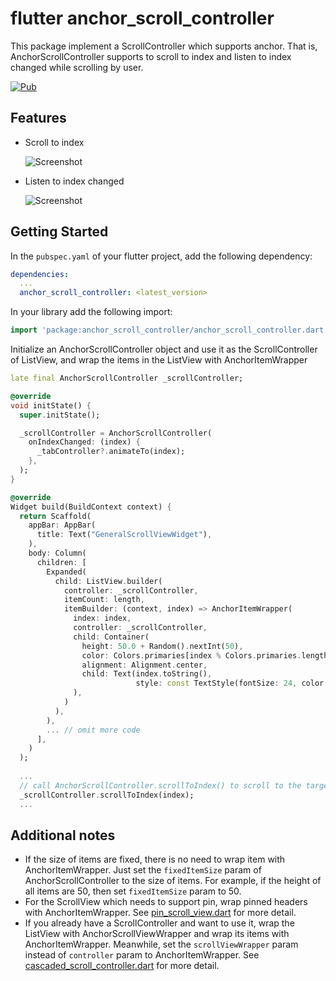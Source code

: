 # flutter anchor_scroll_controller

This package implement a ScrollController which supports anchor. That is,  AnchorScrollController supports to scroll to index and listen to index changed while scrolling by user.

[![Pub](https://img.shields.io/pub/v/anchor_scroll_controller.svg?logo=flutter&color=blue&style=flat-square)](https://pub.dev/packages/anchor_scroll_controller)

## Features

- Scroll to index

  ![Screenshot](https://github.com/lucian1024/anchor_scroll_controller/blob/main/doc/images/scroll_to_index.gif)

- Listen to index changed

  ![Screenshot](https://github.com/lucian1024/anchor_scroll_controller/blob/main/doc/images/on_index_changed.gif)

## Getting Started

In the `pubspec.yaml` of your flutter project, add the following dependency:

```yaml
dependencies:
  ...
  anchor_scroll_controller: <latest_version>
```

In your library add the following import:

```dart
import 'package:anchor_scroll_controller/anchor_scroll_controller.dart';
```

Initialize an AnchorScrollController object and use it as the ScrollController of ListView, and wrap the items in the ListView with AnchorItemWrapper

```dart
late final AnchorScrollController _scrollController;

@override
void initState() {
  super.initState();

  _scrollController = AnchorScrollController(
    onIndexChanged: (index) {
      _tabController?.animateTo(index);
    },
  );
}

@override
Widget build(BuildContext context) {
  return Scaffold(
    appBar: AppBar(
      title: Text("GeneralScrollViewWidget"),
    ),
    body: Column(
      children: [
        Expanded(
          child: ListView.builder(
            controller: _scrollController,
            itemCount: length,
            itemBuilder: (context, index) => AnchorItemWrapper(
              index: index,
              controller: _scrollController,
              child: Container(
                height: 50.0 + Random().nextInt(50),
                color: Colors.primaries[index % Colors.primaries.length],
                alignment: Alignment.center,
                child: Text(index.toString(),
                            style: const TextStyle(fontSize: 24, color: Colors.black)),
              ),
            )
          ),
        ),
        ... // omit more code
      ],
    )
  );
  
  ...
  // call AnchorScrollController.scrollToIndex() to scroll to the target index item
  _scrollController.scrollToIndex(index);
  ...
```

## Additional notes

- If the size of items are fixed, there is no need to wrap item with AnchorItemWrapper. Just set the ```fixedItemSize``` param of AnchorScrollController  to the size of items. For example, if the height of all items are 50, then set ```fixedItemSize``` param to 50.
- For the ScrollView which needs to support pin, wrap pinned headers with AnchorItemWrapper. See [pin_scroll_view.dart](https://github.com/lucian1024/anchor_scroll_controller/blob/main/example/lib/pin_scroll_view.dart) for more detail.
- If you already have a ScrollController and want to use it, wrap the ListView with AnchorScrollViewWrapper and wrap its items with AnchorItemWrapper. Meanwhile, set the ```scrollViewWrapper``` param instead of ```controller``` param to AnchorItemWrapper. See [cascaded_scroll_controller.dart](https://github.com/lucian1024/anchor_scroll_controller/blob/main/example/lib/cascaded_scroll_controller.dart) for more detail.

